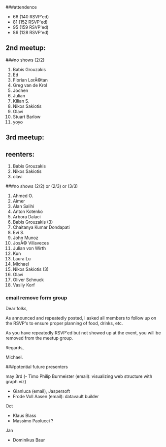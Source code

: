 ###attendence
- 66 (140 RSVP'ed)
- 81 (152 RSVP'ed)
- 95 (159 RSVP'ed)
- 86 (128 RSVP'ed)

## 2nd meetup:
###no shows
(2/2)

1. Babis Grouzakis
2. Ed
3. Florian LorÃ©tan
4. Greg van de Krol
5. Jochen
6. Julian
7. Kilian S.
8. Nikos Sakiotis
9. Olavi
10. Stuart Barlow
11. yoyo

## 3rd meetup:

## reenters:
1. Babis Grouzakis
2. Nikos Sakiotis
3. olavi

###no shows
(2/2) or (2/3) or (3/3)

1.	Ahmed O.
2.	Aimer
3.	Alan Salihi
4.	Anton Kotenko
5.	Arbora Dalaci
6.	Babis Grouzakis (3)
7.	Chaitanya Kumar Dondapati
8.	Evi S.
9.	John Munoz
10.	JosÃ© Villaveces
11.	Julian von Wirth
12.	Kun
13.	Laura Lu
14.	Michael
15.	Nikos Sakiotis (3)
16.	Olavi
17.	Oliver Schnuck
18.	Vasily Korf

### email remove form group
Dear folks,

As announced and repeatedly posted, I asked all members to follow up on the RSVP's to ensure proper planning of food, drinks, etc.

As you have repeatedly RSVP'ed but not showed up at the event, you will be removed from the meetup group.

Regards,

 Michael. 

###potential future presenters

may 3rd
(- Timo Philip Burmeister (email): visualizing web structure with graph viz)
- Gianluca (email), Jaspersoft
- Frode Voll Aasen	(email): datavault builder

Oct
- Klaus Blass
- Massimo Paolucci ?

Jan
- Dominikus Baur
